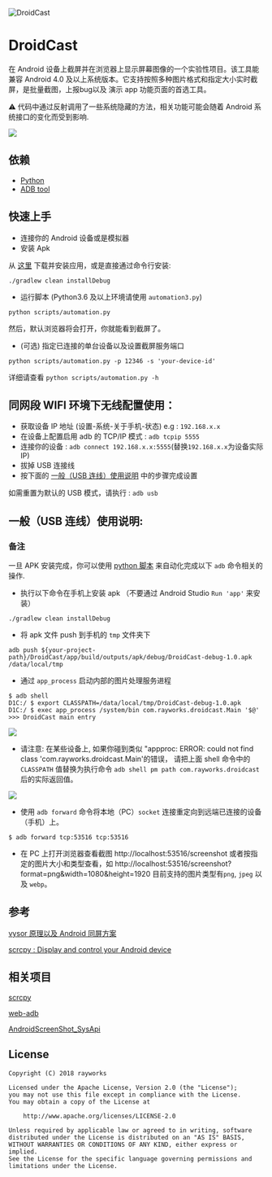 ![DroidCast](./cast.png)

# DroidCast

在 Android 设备上截屏并在浏览器上显示屏幕图像的一个实验性项目。该工具能兼容 Android
4.0 及以上系统版本。它支持按照多种图片格式和指定大小实时截屏，是批量截图，上报bug以及
演示 app 功能页面的首选工具。

⚠️ 代码中通过反射调用了一些系统隐藏的方法，相关功能可能会随着 Android 系统接口的变化而受到影响.

![](./screen_shot_dock.png)

## 依赖

*   [Python](https://www.python.org/downloads/)
*   [ADB tool](https://developer.android.google.cn/studio/releases/platform-tools)

## 快速上手

*   连接你的 Android 设备或是模拟器
*   安装 Apk

从 [这里](./apk/DroidCast-debug-1.1.1.apk) 下载并安装应用，或是直接通过命令行安装:

    ./gradlew clean installDebug

*   运行脚本 (Python3.6 及以上环境请使用 `automation3.py`)

<!---->

    python scripts/automation.py

然后，默认浏览器将会打开，你就能看到截屏了。

*   (可选) 指定已连接的单台设备以及设置截屏服务端口

<!---->

    python scripts/automation.py -p 12346 -s 'your-device-id'

详细请查看 `python scripts/automation.py -h`

## 同网段 WIFI 环境下无线配置使用：

*   获取设备 IP 地址 (设置-系统-关于手机-状态) e.g : `192.168.x.x`
*   在设备上配置启用 adb 的 TCP/IP 模式 : `adb tcpip 5555`
*   连接你的设备 : `adb connect 192.168.x.x:5555`(替换`192.168.x.x`为设备实际 IP)
*   拔掉 USB 连接线
*   按下面的 [一般（USB 连线）使用说明](#usage) 中的步骤完成设置

如需重置为默认的 USB 模式，请执行 : `adb usb`

<h2 id="usage">一般（USB 连线）使用说明:</h2>

### 备注

一旦 APK 安装完成，你可以使用 [python 脚本](/scripts/automation.py) 来自动化完成以下 `adb` 命令相关的操作.

*   执行以下命令在手机上安装 apk （不要通过 Android Studio `Run 'app'` 来安装）

<!---->

    ./gradlew clean installDebug

*   将 apk 文件 push 到手机的 `tmp` 文件夹下

<!---->

    adb push ${your-project-path}/DroidCast/app/build/outputs/apk/debug/DroidCast-debug-1.0.apk /data/local/tmp

*   通过 `app_process` 启动内部的图片处理服务进程

<!---->

    $ adb shell
    D1C:/ $ export CLASSPATH=/data/local/tmp/DroidCast-debug-1.0.apk
    D1C:/ $ exec app_process /system/bin com.rayworks.droidcast.Main '$@'
    >>> DroidCast main entry

![](/process_main.png)

*   请注意: 在某些设备上, 如果你碰到类似 "appproc: ERROR: could not find class 'com.rayworks.droidcast.Main'的错误，
    请把上面 shell 命令中的 `CLASSPATH` 值替换为执行命令 `adb shell pm path com.rayworks.droidcast` 后的实际返回值。

![](/apk_src_path.png)

*   使用 `adb forward` 命令将本地（PC）`socket` 连接重定向到远端已连接的设备（手机）上。

<!---->

    $ adb forward tcp:53516 tcp:53516

*   在 PC 上打开浏览器查看截图
    http://localhost:53516/screenshot
    或者按指定的图片大小和类型查看，如
    http://localhost:53516/screenshot?format=png\&width=1080\&height=1920
    目前支持的图片类型有`png`, `jpeg` 以及 `webp`。

## 参考

[vysor 原理以及 Android 同屏方案](https://juejin.im/entry/57fe39400bd1d00058dd4652)

[scrcpy : Display and control your Android device](https://github.com/Genymobile/scrcpy)

## 相关项目

[scrcpy](https://github.com/Genymobile/scrcpy)

[web-adb](https://github.com/mfinkle/web-adb)

[AndroidScreenShot\_SysApi](https://github.com/weizongwei5/AndroidScreenShot_SysApi)

## License

    Copyright (C) 2018 rayworks

    Licensed under the Apache License, Version 2.0 (the "License");
    you may not use this file except in compliance with the License.
    You may obtain a copy of the License at

        http://www.apache.org/licenses/LICENSE-2.0

    Unless required by applicable law or agreed to in writing, software
    distributed under the License is distributed on an "AS IS" BASIS,
    WITHOUT WARRANTIES OR CONDITIONS OF ANY KIND, either express or implied.
    See the License for the specific language governing permissions and
    limitations under the License.
